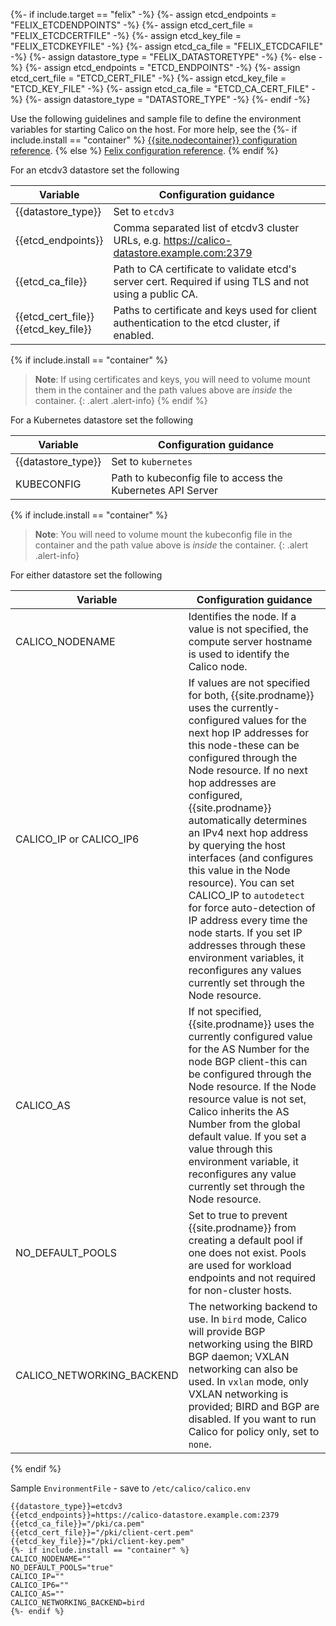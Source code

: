 {%- if include.target == "felix" -%}
{%- assign etcd_endpoints = "FELIX_ETCDENDPOINTS" -%}
{%- assign etcd_cert_file = "FELIX_ETCDCERTFILE" -%}
{%- assign etcd_key_file = "FELIX_ETCDKEYFILE" -%}
{%- assign etcd_ca_file = "FELIX_ETCDCAFILE" -%}
{%- assign datastore_type = "FELIX_DATASTORETYPE" -%}
{%- else -%}
{%- assign etcd_endpoints = "ETCD_ENDPOINTS" -%}
{%- assign etcd_cert_file = "ETCD_CERT_FILE" -%}
{%- assign etcd_key_file = "ETCD_KEY_FILE" -%}
{%- assign etcd_ca_file = "ETCD_CA_CERT_FILE" -%}
{%- assign datastore_type = "DATASTORE_TYPE" -%}
{%- endif -%}

Use the following guidelines and sample file to define the environment variables for starting Calico on the host. For more help, see the 
{%- if include.install == "container" %}
 [{{site.nodecontainer}} configuration reference]({{site.baseurl}}/reference/node/configuration).
{% else %}
 [Felix configuration reference]({{site.baseurl}}/reference/felix/configuration).
{% endif %}


For an etcdv3 datastore set the following

| Variable | Configuration guidance |
|----------|------------------------|
| {{datastore_type}} | Set to `etcdv3` |
| {{etcd_endpoints}} | Comma separated list of etcdv3 cluster URLs, e.g. https://calico-datastore.example.com:2379 |
| {{etcd_ca_file}} | Path to CA certificate to validate etcd's server cert.  Required if using TLS and not using a public CA. |
| {{etcd_cert_file}}<br>{{etcd_key_file}} | Paths to certificate and keys used for client authentication to the etcd cluster, if enabled.   |

{% if include.install == "container" %}
> **Note**: If using certificates and keys, you will need to volume mount them in the container and the path values above are *inside* the container.
{: .alert .alert-info}
{% endif %}

For a Kubernetes datastore set the following

| Variable | Configuration guidance |
|----------|------------------------|
| {{datastore_type}} | Set to `kubernetes` |
| KUBECONFIG | Path to kubeconfig file to access the Kubernetes API Server |

{% if include.install == "container" %}
> **Note**: You will need to volume mount the kubeconfig file in the container and the path value above is *inside* the container.
{: .alert .alert-info}

For either datastore set the following

| Variable | Configuration guidance |
|----------|------------------------|
| CALICO_NODENAME | Identifies the node. If a value is not specified, the compute server hostname is used to identify the Calico node. |
| CALICO_IP or CALICO_IP6 | If values are not specified for both, {{site.prodname}} uses the currently-configured values for the next hop IP addresses for this node-these can be configured through the Node resource. If no next hop addresses are configured, {{site.prodname}} automatically determines an IPv4 next hop address by querying the host interfaces (and configures this value in the Node resource). You can set CALICO_IP to `autodetect` for force auto-detection of IP address every time the node starts. If you set IP addresses through these environment variables, it reconfigures any values currently set through the Node resource. |
| CALICO_AS | If not specified, {{site.prodname}} uses the currently configured value for the AS Number for the node BGP client-this can be configured through the Node resource. If the Node resource value is not set, Calico inherits the AS Number from the global default value. If you set a value through this environment variable, it reconfigures any value currently set through the Node resource. |
| NO_DEFAULT_POOLS | Set to true to prevent {{site.prodname}} from creating a default pool if one does not exist. Pools are used for workload endpoints and not required for non-cluster hosts. |
| CALICO_NETWORKING_BACKEND | The networking backend to use. In `bird` mode, Calico will provide BGP networking using the BIRD BGP daemon; VXLAN networking can also be used. In `vxlan` mode, only VXLAN networking is provided; BIRD and BGP are disabled. If you want to run Calico for policy only, set to `none`. |
{% endif %}

Sample `EnvironmentFile` - save to `/etc/calico/calico.env`

```shell
{{datastore_type}}=etcdv3
{{etcd_endpoints}}=https://calico-datastore.example.com:2379
{{etcd_ca_file}}="/pki/ca.pem"
{{etcd_cert_file}}="/pki/client-cert.pem"
{{etcd_key_file}}="/pki/client-key.pem"
{%- if include.install == "container" %}
CALICO_NODENAME=""
NO_DEFAULT_POOLS="true"
CALICO_IP=""
CALICO_IP6=""
CALICO_AS=""
CALICO_NETWORKING_BACKEND=bird
{%- endif %}
```
